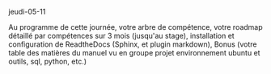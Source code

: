 jeudi-05-11

Au programme de cette journée, votre arbre de compétence, votre roadmap détaillé par compétences sur 3 mois (jusqu'au stage), installation et configuration de ReadtheDocs (Sphinx, et plugin markdown), Bonus (votre table des matières  du manuel vu en groupe projet environnement ubuntu et outils, sql, python, etc.)

